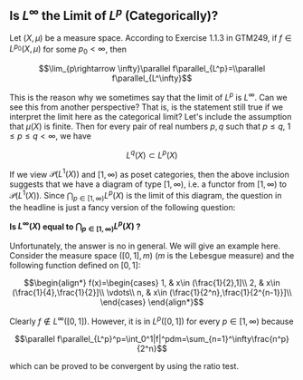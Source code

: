 ## Is $L^\infty$ the Limit of $L^p$ (Categorically)?

Let $(X,\mu)$ be a measure space. According to Exercise 1.1.3 in GTM249, if $f\in L^{p_0}(X,\mu)$ for some $p_0<\infty$, then 

$$\lim_{p\rightarrow \infty}\parallel f\parallel_{L^p}=\\parallel f\parallel_{L^\infty}$$

This is the reason why we sometimes say that the limit of $L^p$ is $L^\infty$. Can we see this from another perspective? That is, is the statement still true if we interpret the limit here as the categorical limit? Let's include the assumption that $\mu(X)$ is finite. Then for every pair of real numbers $p,q$ such that $p\leq q$, $1\leq p\leq q<\infty$, we have

$$L^q(X)\subset L^p(X)$$

If we view $\mathcal{P}(L^1(X))$ and $[1,\infty)$ as poset categories, then the above inclusion suggests that we have a diagram of type $[1,\infty)$, i.e. a functor from $[1,\infty)$ to $\mathcal{P}(L^1(X))$. Since $\bigcap_{p\in [1,\infty)}L^p(X)$ is the limit of this diagram, the question in the headline is just a fancy version of the following question:

<strong>Is $L^\infty(X)$ equal to $\bigcap_{p\in [1,\infty)}L^p(X)$ ?</strong>

Unfortunately, the answer is no in general. We will give an example here. Consider the measure space $([0,1],m)$ ($m$ is the Lebesgue measure) and the following function defined on $[0,1]$:

$$\begin{align*}
f(x)=\begin{cases}
1,  & x\in (\frac{1}{2},1]\\
2,  & x\in (\frac{1}{4},\frac{1}{2}]\\
\vdots\\
n,  & x\in (\frac{1}{2^n},\frac{1}{2^{n-1}}]\\
\end{cases}
\end{align*}$$

Clearly $f\notin L^\infty([0,1])$. However, it is in $L^p([0,1])$ for every $p\in [1,\infty)$ because

$$\parallel f\parallel_{L^p}^p=\int_0^1|f|^pdm=\sum_{n=1}^\infty\frac{n^p}{2^n}$$

which can be proved to be convergent by using the ratio test.
